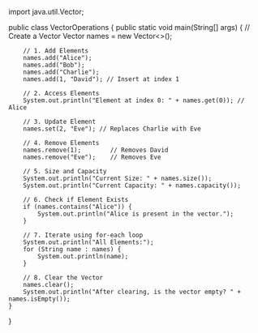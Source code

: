 import java.util.Vector;

public class VectorOperations {
    public static void main(String[] args) {
        // Create a Vector
        Vector<String> names = new Vector<>();

        // 1. Add Elements
        names.add("Alice");
        names.add("Bob");
        names.add("Charlie");
        names.add(1, "David"); // Insert at index 1

        // 2. Access Elements
        System.out.println("Element at index 0: " + names.get(0)); // Alice

        // 3. Update Element
        names.set(2, "Eve"); // Replaces Charlie with Eve

        // 4. Remove Elements
        names.remove(1);        // Removes David
        names.remove("Eve");    // Removes Eve

        // 5. Size and Capacity
        System.out.println("Current Size: " + names.size());
        System.out.println("Current Capacity: " + names.capacity());

        // 6. Check if Element Exists
        if (names.contains("Alice")) {
            System.out.println("Alice is present in the vector.");
        }

        // 7. Iterate using for-each loop
        System.out.println("All Elements:");
        for (String name : names) {
            System.out.println(name);
        }

        // 8. Clear the Vector
        names.clear();
        System.out.println("After clearing, is the vector empty? " + names.isEmpty());
    }
}

